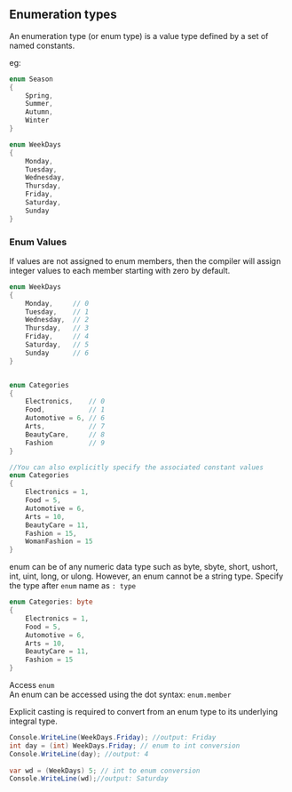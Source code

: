 ## Enumeration types
An enumeration type (or enum type) is a value type defined by a set of named constants.

eg:
```cs
enum Season
{
    Spring,
    Summer,
    Autumn,
    Winter
}

enum WeekDays
{
    Monday,
    Tuesday,
    Wednesday,
    Thursday,
    Friday,
    Saturday,
    Sunday
}
```

### Enum Values
If values are not assigned to enum members, then the compiler will assign integer values to each member starting with zero by default.
```cs
enum WeekDays
{
    Monday,     // 0
    Tuesday,    // 1
    Wednesday,  // 2
    Thursday,   // 3
    Friday,     // 4
    Saturday,   // 5
    Sunday      // 6
}


enum Categories
{
    Electronics,    // 0
    Food,           // 1
    Automotive = 6, // 6
    Arts,           // 7
    BeautyCare,     // 8
    Fashion         // 9
}

//You can also explicitly specify the associated constant values
enum Categories
{
    Electronics = 1,  
    Food = 5, 
    Automotive = 6, 
    Arts = 10, 
    BeautyCare = 11, 
    Fashion = 15,
    WomanFashion = 15
}

```

enum can be of any numeric data type such as byte, sbyte, short, ushort, int, uint, long, or ulong. However, an enum cannot be a string type.  Specify the type after `enum` name as `: type`

```cs
enum Categories: byte
{
    Electronics = 1,  
    Food = 5, 
    Automotive = 6, 
    Arts = 10, 
    BeautyCare = 11, 
    Fashion = 15
}
```

Access `enum` \
An enum can be accessed using the dot syntax: `enum.member`


Explicit casting is required to convert from an enum type to its underlying integral type.
```cs
Console.WriteLine(WeekDays.Friday); //output: Friday 
int day = (int) WeekDays.Friday; // enum to int conversion
Console.WriteLine(day); //output: 4 
		
var wd = (WeekDays) 5; // int to enum conversion
Console.WriteLine(wd);//output: Saturday
```
